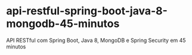 # api-restful-spring-boot-java-8-mongodb-45-minutos
API RESTful com Spring Boot, Java 8, MongoDB e Spring Security em 45 minutos
